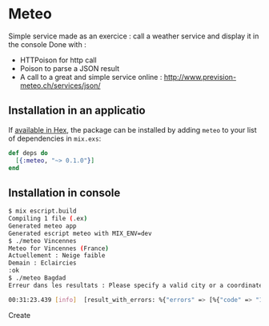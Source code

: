 # Meteo

Simple service made as an exercice :
call a weather service and display it in the console
Done with :
 * HTTPoison for http call
 * Poison to parse a JSON result
 * A call to a great and simple service online : http://www.prevision-meteo.ch/services/json/
 

## Installation in an applicatio

If [available in Hex](https://hex.pm/docs/publish), the package can be installed
by adding `meteo` to your list of dependencies in `mix.exs`:

```elixir
def deps do
  [{:meteo, "~> 0.1.0"}]
end
```

## Installation in console
```bash
$ mix escript.build
Compiling 1 file (.ex)
Generated meteo app
Generated escript meteo with MIX_ENV=dev
$ ./meteo Vincennes
Meteo for Vincennes (France)
Actuellement : Neige faible
Demain : Eclaircies
:ok
$ ./meteo Bagdad
Erreur dans les resultats : Please specify a valid city or a coordinate. Available cities are listed here : http://www.prevision-meteo.ch/services/json/list-cities

00:31:23.439 [info]  [result_with_errors: %{"errors" => [%{"code" => "11", "description" => "Please specify a valid city or a coordinate. Available cities are listed here : http://www.prevision-meteo.ch/services/json/list-cities", "text" => "City or coordinate not found"}]}]

```


Create 
